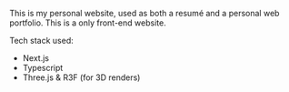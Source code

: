 This is my personal website, used as both a resumé and a personal web portfolio. This is a only front-end website.

Tech stack used:
- Next.js
- Typescript
- Three.js & R3F (for 3D renders)